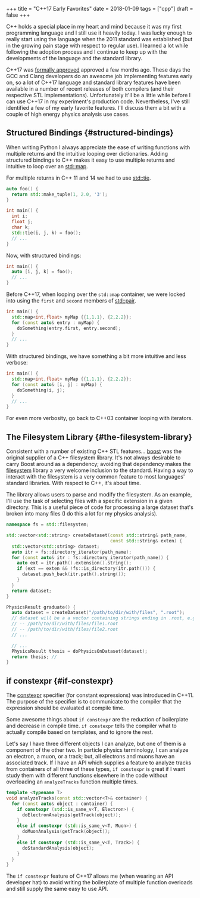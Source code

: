 +++
title = "C++17 Early Favorites"
date = 2018-01-09
tags = ["cpp"]
draft = false
+++

C++ holds a special place in my heart and mind because it was my
first programming language and I still use it heavily today. I was
lucky enough to <span class="underline">really</span> start using the language when the 2011
standard was established (but in the growing pain stage with
respect to regular use). I learned a lot while following the
adoption process and I continue to keep up with the developments of
the language and the standard library.

C++17 was [formally approved](https://herbsutter.com/2017/09/06/c17-is-formally-approved/) approved a few months ago. These days
the GCC and Clang developers do an awesome job implementing
features early on, so a lot of C++17 language and standard library
features have been available in a number of recent releases of both
compilers (and their respective STL implementations). Unfortunately
it'll be a little while before I can use C++17 in my experiment's
production code. Nevertheless, I've still identified a few of my
early favorite features. I'll discuss them a bit with a couple of
high energy physics analysis use cases.


## Structured Bindings {#structured-bindings}

When writing Python I always appreciate the ease of writing
functions with multiple returns and the intuitive looping over
dictionaries. Adding structured bindings to C++ makes it easy to
use multiple returns and intuitive to loop over an [std::map](http://en.cppreference.com/w/cpp/container/map).

For multiple returns in C++ 11 and 14 we had to use [std::tie](http://en.cppreference.com/w/cpp/utility/tuple/tie).

```C++
auto foo() {
  return std::make_tuple(1, 2.0, '3');
}

int main() {
  int i;
  float j;
  char k;
  std::tie(i, j, k) = foo();
  // ...
}
```

Now, with structured bindings:

```C++
int main() {
  auto [i, j, k] = foo();
  // ...
}
```

Before C++17, when looping over the `std::map` container, we were
locked into using the `first` and `second` members of [std::pair](http://en.cppreference.com/w/cpp/utility/pair).

```C++
int main() {
  std::map<int,float> myMap {{1,1.1}, {2,2.2}};
  for (const auto& entry : myMap) {
    doSomething(entry.first, entry.second);
  }
  // ...
}
```

With structured bindings, we have something a bit more intuitive
and less verbose:

```C++
int main() {
  std::map<int,float> myMap {{1,1.1}, {2,2.2}};
  for (const auto& [i, j] : myMap) {
    doSomething(i, j);
  }
  // ...
}
```

For even more verbosity, go back to C++03 container looping with
iterators.


## The Filesystem Library {#the-filesystem-library}

Consistent with a number of existing C++ STL features...  [boost](https://www.boost.org)
was the original supplier of a C++ filesystem library. It's not
always desirable to carry Boost around as a dependency; avoiding
that dependency makes the [filesystem](http://en.cppreference.com/w/cpp/filesystem) library a very welcome
inclusion to the standard. Having a way to interact with the
filesystem is a very common feature to most languages' standard
libraries. With respect to C++, it's about time.

The library allows users to parse and modify the filesystem. As an
example, I'll use the task of selecting files with a specific
extension in a given directory. This is a useful piece of code for
processing a large dataset that's broken into many files (I do
this a lot for my physics analysis).

```C++
namespace fs = std::filesystem;

std::vector<std::string> createDataset(const std::string& path_name,
                                       const std::string& exten) {
  std::vector<std::string> dataset;
  auto itr = fs::directory_iterator(path_name);
  for (const auto& itr : fs::directory_iterator(path_name)) {
    auto ext = itr.path().extension().string();
    if (ext == exten && !fs::is_directory(itr.path())) {
      dataset.push_back(itr.path().string());
    }
  }
  return dataset;
}

PhysicsResult graduate() {
  auto dataset = createDataset("/path/to/dir/with/files", ".root");
  // dataset will be a a vector containing strings ending in .root, e.g.
  // -- /path/to/dir/with/files/file1.root
  // -- /path/to/dir/with/files/file2.root
  // ...

  // ...
  PhysicsResult thesis = doPhysicsOnDataset(dataset);
  return thesis; //
}
```


## if constexpr {#if-constexpr}

The [constexpr](http://en.cppreference.com/w/cpp/language/constexpr) specifier (for constant expressions) was introduced
in C++11. The purpose of the specifier is to communicate to the
compiler that the expression should be evaluated at compile time.

Some awesome things about `if constexpr` are the reduction of
boilerplate and decrease in compile time. `if constexpr` tells the
compiler what to actually compile based on templates, and to
ignore the rest.

Let's say I have three different objects I can analyze, but one of
them is a component of the other two. In particle physics
terminology, I can analyze an electron, a muon, or a track; but,
all electrons and muons have an associated track. If I have an API
which supplies a feature to analyze tracks from containers of all
three of these types, `if constexpr` is great if I want study them
with different functions elsewhere in the code without overloading
an `analyzeTracks` function multiple times.

```C++
template <typename T>
void analyzeTracks(const std::vector<T>& container) {
  for (const auto& object : container) {
    if constexpr (std::is_same_v<T, Electron>) {
      doElectronAnalysis(getTrack(object));
    }
    else if constexpr (std::is_same_v<T, Muon>) {
      doMuonAnalysis(getTrack(object));
    }
    else if constexpr (std::is_same_v<T, Track>) {
      doStandardAnalysis(object);
    }
  }
}
```

The `if constexpr` feature of C++17 allows me (when wearing an API
developer hat) to avoid writing the boilerplate of multiple
function overloads and still supply the same easy to use API.

